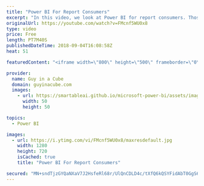 ```yaml
---
title: "Power BI For Report Consumers"
excerpt: "In this video, we look at Power BI for report consumers. Those folks that maybe don't author reports, but just view reports within Power BI. We introduce some basic Power BI concepts and introduce you to areas of the Power BI service to get you familiar with the portal.  LET'S CONNECT!  Guy in a Cube"
originalUrl: https://youtube.com/watch?v=FMcnf5WU0x8
type: video
price: Free
length: PT7M40S
publishedDateTime: 2018-09-04T16:08:58Z
heat: 51

featuredContent: "<iframe width=\"800\" height=\"500\" frameborder=\"0\" src=\"https://www.youtube.com/embed/FMcnf5WU0x8\" allow=\"accelerometer; autoplay; encrypted-media; gyroscope; picture-in-picture\" allowfullscreen></iframe>"

provider:
  name: Guy in a Cube
  domain: guyinacube.com
  images:
    - url: https://smartableai.github.io/microsoft-power-bi/assets/images/organizations/guyinacube.com-50x50.jpg
      width: 50
      height: 50

topics:
  - Power BI

images:
  - url: https://i.ytimg.com/vi/FMcnf5WU0x8/maxresdefault.jpg
    width: 1280
    height: 720
    isCached: true
    title: "Power BI For Report Consumers"

secured: "MN+sndTjzGYQaNXaV7J2HsfeRl68r/UlQnCDLD4c/tXfQ6kQSYFidAbT0GgS6sEArsgCOTDfayznnZxjYKj1mGzMDpXHiNQKHDKLCVgvHCBUi2V+k7IoI5SYuVFfqlEP1j7FoCcuxZMvLokMn0E93FnpW/HWUwhnsHIMe9JNLPgNvB54Os/nzcJ0ko5nfFWkMZgnSMbRnLL8ScBg2LsUwmZ362rRLY31wylQoW7GoFi2VJ25OTzL3FiZpmfnQGn6Ilyg8oS16/qslcgEqUoST0tB5adLgg+Od2vmyJxXSg7gYMaeD/JNL8HeIhD+6aFQ7IbSYMdeonYsJLEApdAD0TZ96K1lT6pfEGMq6LGvK8yYc/D1cpAhlTbeXkV6pwpr4v6Mhtvs16mk5etj8E69PZMS/LfavIxJCPNkYpA5oyU=;fYXqq1qGuGF6ff8+JplQRg=="
---
```


